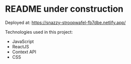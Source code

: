 # README under construction

Deployed at: https://snazzy-stroopwafel-fb7dbe.netlify.app/

Technologies used in this project:

  - JavaScript
  - ReactJS
  - Context API
  - CSS
